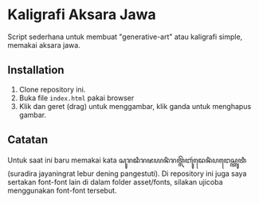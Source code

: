 Kaligrafi Aksara Jawa
===============

Script sederhana untuk membuat "generative-art" atau kaligrafi simple, memakai aksara jawa.


Installation
----
1. Clone repository ini.
2. Buka file `index.html` pakai browser
3. Klik dan geret (drag) untuk menggambar, klik ganda untuk menghapus gambar.

Catatan
-----
Untuk saat ini baru memakai kata ꦱꦸꦫꦢꦶꦫꦗꦪꦤꦶꦁꦫꦠ꧀ꦭꦼꦧꦸꦂꦢꦺꦤꦶꦁꦥꦔꦺꦱ꧀ꦠꦸꦠꦶ (suradira jayaningrat lebur dening pangestuti). 
Di repository ini juga saya sertakan font-font lain di dalam folder asset/fonts, silakan ujicoba menggunakan font-font tersebut.